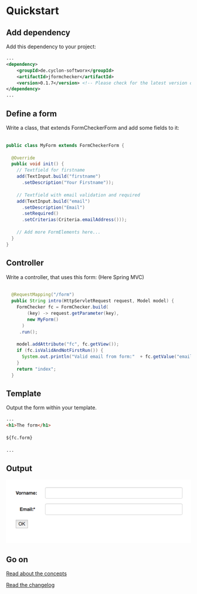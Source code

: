 # Quickstart


## Add dependency

Add this dependency to your project:

```xml
...
<dependency>
    <groupId>de.cyclon-softworx</groupId>
    <artifactId>jformchecker</artifactId>
    <version>0.1.7</version> <!-- Please check for the latest version on maven central or in the changelog! -->
</dependency>
...
```

## Define a form

Write a class, that extends FormCheckerForm and add some fields to it:


```Java

public class MyForm extends FormCheckerForm {

  @Override
  public void init() {
    // Textfield for firstname
    add(TextInput.build("firstname")
      .setDescription("Your Firstname"));

    // Textfield with email validation and required
    add(TextInput.build("email")
      .setDescription("Email")
      .setRequired()
      .setCriterias(Criteria.emailAddress()));
    
    // Add more FormElements here...
  }
}
```


## Controller

Write a controller, that uses this form: (Here Spring MVC)

```Java

  @RequestMapping("/form")
  public String intro(HttpServletRequest request, Model model) {
    FormChecker fc = FormChecker.build(
        (key) -> request.getParameter(key), 
        new MyForm()
      )
     .run();
    
    model.addAttribute("fc", fc.getView());
    if (fc.isValidAndNotFirstRun()) {
      System.out.println("Valid email from form:"  + fc.getValue("email"));
    }
    return "index";
  }

```


## Template

Output the form within your template.


```html
...
<h1>The form</h1>

${fc.form}

...
```


## Output

![Form Example](form_example.png "Form example output")


## Go on

[Read about the concepts](start.md)

[Read the changelog](CHANGELOG.md)
